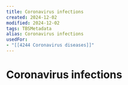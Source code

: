 ```yaml
---
title: Coronavirus infections
created: 2024-12-02
modified: 2024-12-02
tags: TBSMetadata
alias: Coronavirus infections
usedFor:
- "[[4244 Coronavirus diseases]]"
---
```

# Coronavirus infections
